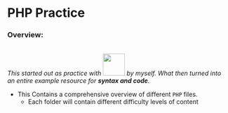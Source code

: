 <h1>PHP Practice</h1>

<h3>Overview:</h3><br>
<em>This started out as practice with <img src="https://www.php.net/images/logos/new-php-logo.svg" height="50" width="50" bottom="0"> by myself. What then turned into an entire example resource for <b>syntax and code</b>. </em>

- This Contains a comprehensive overview of different `PHP` files. 
    - Each folder will contain different difficulty levels of content


